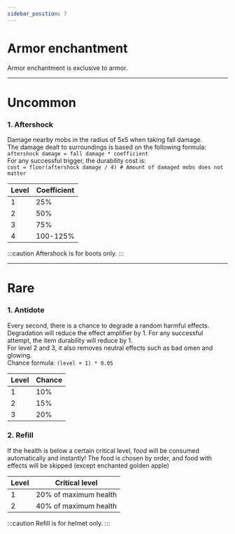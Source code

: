 ```yaml
---
sidebar_position: 7
---
```


# Armor enchantment
Armor enchantment is exclusive to armor.

<hr/>

# Uncommon

### 1. Aftershock
Damage nearby mobs in the radius of 5x5 when taking fall damage.<br/>
The damage dealt to surroundings is based on the following formula:<br/>
`aftershock damage = fall damage * coefficient`<br/>
For any successful trigger, the durability cost is:<br/>
`cost = floor(aftershock damage / 4) # Amount of damaged mobs does not matter`

| Level | Coefficient |
|-------|-------------|
| 1     | 25%         |
| 2     | 50%         |
| 3     | 75%         |
| 4     | 100-125%    |

:::caution
Aftershock is for boots only.
:::

<hr/>

# Rare

### 1. Antidote
Every second, there is a chance to degrade a random harmful effects. Degradation will reduce the effect amplifier by 1. For any successful attempt, the item durability will reduce by 1.<br/>
For level 2 and 3, it also removes neutral effects such as bad omen and glowing.<br/>
Chance formula: `(level + 1) * 0.05`

| Level | Chance |
|-------|--------|
| 1     | 10%    |
| 2     | 15%    |
| 3     | 20%    |

### 2. Refill
If the health is below a certain critical level, food will be consumed automatically and instantly! The food is chosen by order, and food with effects will be skipped (except enchanted golden apple)

| Level | Critical level        |
|-------|-----------------------|
| 1     | 20% of maximum health |
| 2     | 40% of maximum health |

:::caution
Refill is for helmet only.
:::
